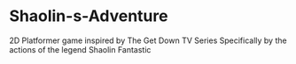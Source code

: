 # Shaolin-s-Adventure

2D Platformer game inspired by The Get Down TV Series
Specifically by the actions of the legend Shaolin Fantastic
